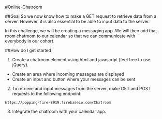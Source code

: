 #Online-Chatroom

##Goal
So we now know how to make a GET request to retrieve data from a server. However, it is also essential to be able to input data to the server.

In this challenge, we will be creating a messaging app. We will then add that room chatroom to our calendar so that we can communicate with everybody in our cohort.


##How do I get started
1. Create a chatroom element using html and javascript (feel free to use jQuery).
  - Create an area where incoming messages are displayed
  - Create an input and button where your messages can be sent

2. To retrieve and input messages from the server, make GET and POST requests to the following endpoint:
````
https://popping-fire-8919.firebaseio.com/Chatroom
````

3. Integrate the chatroom with your calendar app.


